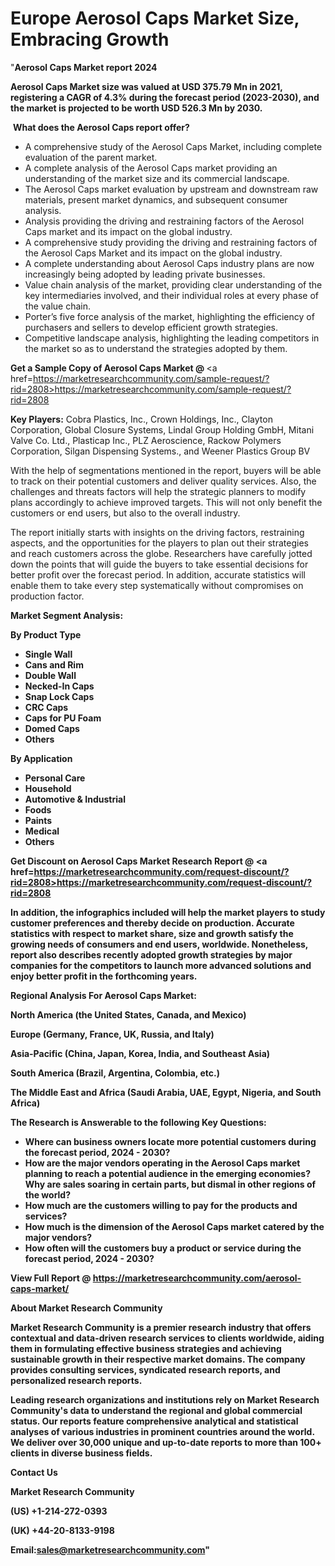 # Europe Aerosol Caps Market Size, Embracing Growth
"<strong>Aerosol Caps Market report 2024</strong>

<strong>Aerosol Caps Market size was valued at USD 375.79 Mn in 2021, registering a CAGR of 4.3% during the forecast period (2023-2030), and the market is projected to be worth USD 526.3 Mn by 2030.</strong>

 <strong><b>What does the Aerosol Caps report offer?</b></strong>
<ul>
  <li>A comprehensive study of the Aerosol Caps Market, including complete evaluation of the parent market.</li>
  <li>A complete analysis of the Aerosol Caps market providing an understanding of the market size and its commercial landscape.</li>
  <li>The Aerosol Caps market evaluation by upstream and downstream raw materials, present market dynamics, and subsequent consumer analysis.</li>
  <li>Analysis providing the driving and restraining factors of the Aerosol Caps market and its impact on the global industry.</li>
  <li>A comprehensive study providing the driving and restraining factors of the Aerosol Caps Market and its impact on the global industry.</li>
  <li>A complete understanding about Aerosol Caps industry plans are now increasingly being adopted by leading private businesses.</li>
  <li>Value chain analysis of the market, providing clear understanding of the key intermediaries involved, and their individual roles at every phase of the value chain.</li>
  <li>Porter’s five force analysis of the market, highlighting the efficiency of purchasers and sellers to develop efficient growth strategies.</li>
  <li>Competitive landscape analysis, highlighting the leading competitors in the market so as to understand the strategies adopted by them.</li>
</ul>

<strong>Get a Sample Copy of Aerosol Caps Market @ </strong><a href=https://marketresearchcommunity.com/sample-request/?rid=2808><u>https://marketresearchcommunity.com/sample-request/?rid=2808</u></a>

<strong>Key Players:</strong> 
Cobra Plastics, Inc., Crown Holdings, Inc., Clayton Corporation, Global Closure Systems, Lindal Group Holding GmbH, Mitani Valve Co. Ltd., Plasticap Inc., PLZ Aeroscience, Rackow Polymers Corporation, Silgan Dispensing Systems., and Weener Plastics Group BV

With the help of segmentations mentioned in the report, buyers will be able to track on their potential customers and deliver quality services. Also, the challenges and threats factors will help the strategic planners to modify plans accordingly to achieve improved targets. This will not only benefit the customers or end users, but also to the overall industry.

The report initially starts with insights on the driving factors, restraining aspects, and the opportunities for the players to plan out their strategies and reach customers across the globe. Researchers have carefully jotted down the points that will guide the buyers to take essential decisions for better profit over the forecast period. In addition, accurate statistics will enable them to take every step systematically without compromises on production factor.

<strong>Market Segment Analysis:</strong>


<strong><strong>By Product Type</strong></h4>
<ul>
 	<li>Single Wall</li>
 	<li>Cans and Rim</li>
 	<li>Double Wall</li>
 	<li>Necked-In Caps</li>
 	<li>Snap Lock Caps</li>
 	<li>CRC Caps</li>
 	<li>Caps for PU Foam</li>
 	<li>Domed Caps</li>
 	<li>Others</li>
</ul>
<strong><strong>By Application </strong></h4>
<ul>
 	<li>Personal Care</li>
 	<li>Household</li>
 	<li>Automotive &amp; Industrial</li>
 	<li>Foods</li>
 	<li>Paints</li>
 	<li>Medical</li>
 	<li>Others</li>
</ul>

<strong>Get Discount on Aerosol Caps Market Research Report @ </b></strong><a href=https://marketresearchcommunity.com/request-discount/?rid=2808><u>https://marketresearchcommunity.com/request-discount/?rid=2808</u></a>

In addition, the infographics included will help the market players to study customer preferences and thereby decide on production. Accurate statistics with respect to market share, size and growth satisfy the growing needs of consumers and end users, worldwide. Nonetheless, report also describes recently adopted growth strategies by major companies for the competitors to launch more advanced solutions and enjoy better profit in the forthcoming years.

<strong>Regional Analysis For Aerosol Caps Market:</strong>

<strong>North America</strong> (the United States, Canada, and Mexico)

<strong>Europe</strong> (Germany, France, UK, Russia, and Italy)

<strong>Asia-Pacific</strong> (China, Japan, Korea, India, and Southeast Asia)

<strong>South America</strong> (Brazil, Argentina, Colombia, etc.)

<strong>The Middle East and Africa</strong> (Saudi Arabia, UAE, Egypt, Nigeria, and South Africa)

<strong>The Research is Answerable to the following Key Questions:</strong>
<ul>
 	<li>Where can business owners locate more potential customers during the forecast period, 2024 - 2030?</li>
 	<li>How are the major vendors operating in the Aerosol Caps market planning to reach a potential audience in the emerging economies? Why are sales soaring in certain parts, but dismal in other regions of the world?</li>
 	<li>How much are the customers willing to pay for the products and services?</li>
 	<li>How much is the dimension of the Aerosol Caps market catered by the major vendors?</li>
 	<li>How often will the customers buy a product or service during the forecast period, 2024 - 2030?</li>
</ul>

<strong>View Full Report @</strong> <a href=https://marketresearchcommunity.com/aerosol-caps-market/>https://marketresearchcommunity.com/aerosol-caps-market/</a>

<strong>About Market Research Community</strong>

Market Research Community is a premier research industry that offers contextual and data-driven research services to clients worldwide, aiding them in formulating effective business strategies and achieving sustainable growth in their respective market domains. The company provides consulting services, syndicated research reports, and personalized research reports.

Leading research organizations and institutions rely on Market Research Community's data to understand the regional and global commercial status. Our reports feature comprehensive analytical and statistical analyses of various industries in prominent countries around the world. We deliver over 30,000 unique and up-to-date reports to more than 100+ clients in diverse business fields.

<strong>Contact Us</strong>

<strong>Market Research Community</strong>

(US) +1-214-272-0393

(UK) +44-20-8133-9198

<strong>Email:</strong>sales@marketresearchcommunity.com"
